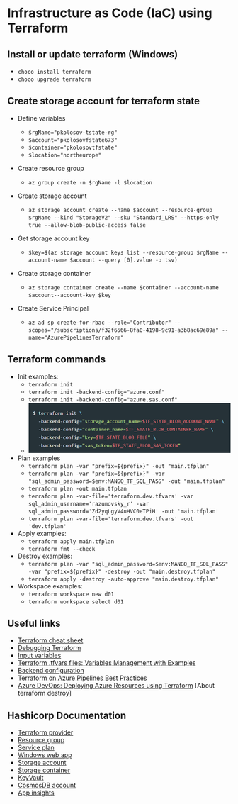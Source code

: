 # Infrastructure as Code (IaC) using Terraform

## Install or update terraform (Windows)

- `choco install terraform`
- `choco upgrade terraform`

## Create storage account for terraform state

- Define variables
    - `$rgName="pkolosov-tstate-rg"`
    - `$account="pkolosovfstate673"`
    - `$container="pkolosovtfstate"`
    - `$location="northeurope"`

- Create resource group
    - `az group create -n $rgName -l $location`

- Create storage account
    - `az storage account create --name $account --resource-group $rgName --kind "StorageV2" --sku "Standard_LRS" --https-only true --allow-blob-public-access false`

- Get storage account key
    - `$key=$(az storage account keys list --resource-group $rgName --account-name $account --query [0].value -o tsv)`

- Create storage container
    - `az storage container create --name $container --account-name $account--account-key $key`

- Create Service Principal
    - `az ad sp create-for-rbac --role="Contributor" --scopes="/subscriptions/f32f6566-8fa0-4198-9c91-a3b8ac69e89a" --name="AzurePipelinesTerraform"`

## Terraform commands

- Init examples:
    - `terraform init`
    - `terraform init -backend-config="azure.conf"`
    - `terraform init -backend-config="azure.sas.conf"`
    - ![tf_init](../img/terraform_init.PNG)
- Plan examples
    - `terraform plan -var "prefix=${prefix}" -out "main.tfplan"`
    - `terraform plan -var "prefix=${prefix}" -var "sql_admin_password=$env:MANGO_TF_SQL_PASS" -out "main.tfplan"`
    - `terraform plan -out main.tfplan`
    - `terraform plan -var-file='terraform.dev.tfvars' -var sql_admin_username='razumovsky_r' -var sql_admin_password='Zd2yqLgyV4uHVC0eTPiH' -out 'main.tfplan'`
    - `terraform plan -var-file='terraform.dev.tfvars' -out 'dev.tfplan'`
- Apply examples:
    - `terraform apply main.tfplan`
    - `terraform fmt --check`
- Destroy examples:
    - `terraform plan -var "sql_admin_password=$env:MANGO_TF_SQL_PASS" -var "prefix=${prefix}" -destroy -out "main.destroy.tfplan"`
    - `terraform apply -destroy -auto-approve "main.destroy.tfplan"`
- Workspace examples:
    - `terraform workspace new d01`
    - `terraform workspace select d01`

## Useful links

- [Terraform cheat sheet](https://medium.com/itnext/terraform-cheat-sheet-3f7c5c55cfbc)
- [Debugging Terraform](https://developer.hashicorp.com/terraform/internals/debugging)
- [Input variables](https://developer.hashicorp.com/terraform/language/values/variables)
- [Terraform .tfvars files: Variables Management with Examples](https://spacelift.io/blog/terraform-tfvars)
- [Backend configuration](https://developer.hashicorp.com/terraform/language/settings/backends/configuration)
- [Terraform on Azure Pipelines Best Practices](https://julie.io/writing/terraform-on-azure-pipelines-best-practices/)
- [Azure DevOps: Deploying Azure Resources using Terraform](https://faun.pub/azure-devops-deploying-azure-resources-using-terraform-1f2fe46c6aa0) [About terraform destroy]

## Hashicorp Documentation

- [Terraform provider](https://registry.terraform.io/providers/hashicorp/azurerm/latest)
- [Resource group](https://registry.terraform.io/providers/hashicorp/azurerm/latest/docs/resources/resource_group)
- [Service plan](https://registry.terraform.io/providers/hashicorp/azurerm/latest/docs/resources/service_plan)
- [Windows web app](https://registry.terraform.io/providers/hashicorp/azurerm/latest/docs/resources/windows_web_app)
- [Storage account](https://registry.terraform.io/providers/hashicorp/azurerm/latest/docs/resources/storage_account)
- [Storage container](https://registry.terraform.io/providers/hashicorp/azurerm/latest/docs/resources/storage_container)
- [KeyVault](https://registry.terraform.io/providers/hashicorp/azurerm/latest/docs/resources/key_vault)
- [CosmosDB account](https://registry.terraform.io/providers/hashicorp/azurerm/latest/docs/resources/cosmosdb_account)
- [App insights](https://registry.terraform.io/providers/hashicorp/azurerm/latest/docs/resources/application_insights)